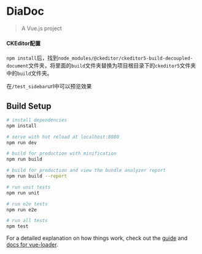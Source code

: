 # DiaDoc

> A Vue.js project

#### CKEditor配置

`npm install`后，找到`node_modules/@ckeditor/ckeditor5-build-decoupled-document`文件夹，将里面的`build`文件夹替换为项目根目录下的`ckeditor5`文件夹中的`build`文件夹。

在`/test_sidebar`url中可以预览效果

## Build Setup

``` bash
# install dependencies
npm install

# serve with hot reload at localhost:8080
npm run dev

# build for production with minification
npm run build

# build for production and view the bundle analyzer report
npm run build --report

# run unit tests
npm run unit

# run e2e tests
npm run e2e

# run all tests
npm test
```

For a detailed explanation on how things work, check out the [guide](http://vuejs-templates.github.io/webpack/) and [docs for vue-loader](http://vuejs.github.io/vue-loader).
